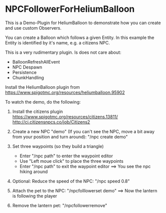 # NPCFollowerForHeliumBalloon

This is a Demo-Plugin for HeliumBalloon to demonstrate how you can create and use custom Observers.

You can create a Balloon which follows a given Entity. In this example the Entity is identified by it's name, e.g. a citizens NPC.

This is a very rudimentary plugin. Is does not care about:
* BalloonRefreshAllEvent
* NPC Despawn
* Persistence
* ChunkHandling

Install the HeliumBalloon plugin from https://www.spigotmc.org/resources/heliumballoon.95902

To watch the demo, do the following:

1. Install the citizens plugin
       https://www.spigotmc.org/resources/citizens.13811/
       http://ci.citizensnpcs.co/job/Citizens2

2. Create a new NPC "demo" (If you can't see the NPC, move a bit away from your position and turn around):
       "/npc create demo"

3. Set three waypoints (so they build a triangle)
     * Enter "/npc path" to enter the waypoint editor
     * Use "Left moue click" to place the three waypoints
     * Enter "/npc path" to exit the waypoint editor
   ==> You see the npc hiking around

4. Optional: Reduce the speed of the NPC:
       "/npc speed 0.8"

5. Attach the pet to the NPC:
      "/npcfolllowerset demo"
   ==> Now the lantern is following the player

6. Remove the lantern pet:
       "/npcfollowerremove"
